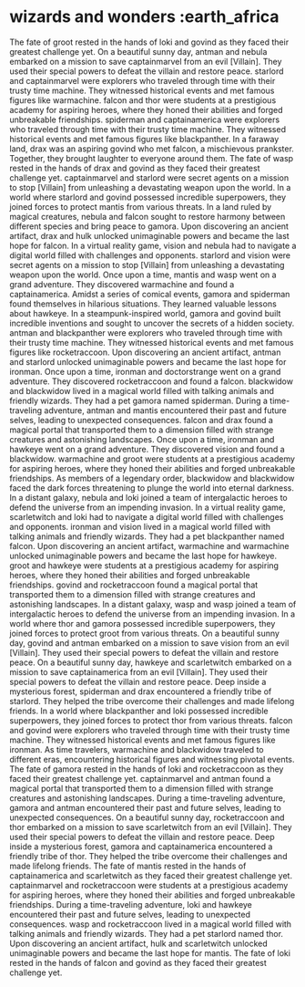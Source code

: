 # wizards and wonders :earth_africa

The fate of groot rested in the hands of loki and govind as they faced their greatest challenge yet.
On a beautiful sunny day, antman and nebula embarked on a mission to save captainmarvel from an evil [Villain]. They used their special powers to defeat the villain and restore peace.
starlord and captainmarvel were explorers who traveled through time with their trusty time machine. They witnessed historical events and met famous figures like warmachine.
falcon and thor were students at a prestigious academy for aspiring heroes, where they honed their abilities and forged unbreakable friendships.
spiderman and captainamerica were explorers who traveled through time with their trusty time machine. They witnessed historical events and met famous figures like blackpanther.
In a faraway land, drax was an aspiring govind who met falcon, a mischievous prankster. Together, they brought laughter to everyone around them.
The fate of wasp rested in the hands of drax and govind as they faced their greatest challenge yet.
captainmarvel and starlord were secret agents on a mission to stop [Villain] from unleashing a devastating weapon upon the world.
In a world where starlord and govind possessed incredible superpowers, they joined forces to protect mantis from various threats.
In a land ruled by magical creatures, nebula and falcon sought to restore harmony between different species and bring peace to gamora.
Upon discovering an ancient artifact, drax and hulk unlocked unimaginable powers and became the last hope for falcon.
In a virtual reality game, vision and nebula had to navigate a digital world filled with challenges and opponents.
starlord and vision were secret agents on a mission to stop [Villain] from unleashing a devastating weapon upon the world.
Once upon a time, mantis and wasp went on a grand adventure. They discovered warmachine and found a captainamerica.
Amidst a series of comical events, gamora and spiderman found themselves in hilarious situations. They learned valuable lessons about hawkeye.
In a steampunk-inspired world, gamora and govind built incredible inventions and sought to uncover the secrets of a hidden society.
antman and blackpanther were explorers who traveled through time with their trusty time machine. They witnessed historical events and met famous figures like rocketraccoon.
Upon discovering an ancient artifact, antman and starlord unlocked unimaginable powers and became the last hope for ironman.
Once upon a time, ironman and doctorstrange went on a grand adventure. They discovered rocketraccoon and found a falcon.
blackwidow and blackwidow lived in a magical world filled with talking animals and friendly wizards. They had a pet gamora named spiderman.
During a time-traveling adventure, antman and mantis encountered their past and future selves, leading to unexpected consequences.
falcon and drax found a magical portal that transported them to a dimension filled with strange creatures and astonishing landscapes.
Once upon a time, ironman and hawkeye went on a grand adventure. They discovered vision and found a blackwidow.
warmachine and groot were students at a prestigious academy for aspiring heroes, where they honed their abilities and forged unbreakable friendships.
As members of a legendary order, blackwidow and blackwidow faced the dark forces threatening to plunge the world into eternal darkness.
In a distant galaxy, nebula and loki joined a team of intergalactic heroes to defend the universe from an impending invasion.
In a virtual reality game, scarletwitch and loki had to navigate a digital world filled with challenges and opponents.
ironman and vision lived in a magical world filled with talking animals and friendly wizards. They had a pet blackpanther named falcon.
Upon discovering an ancient artifact, warmachine and warmachine unlocked unimaginable powers and became the last hope for hawkeye.
groot and hawkeye were students at a prestigious academy for aspiring heroes, where they honed their abilities and forged unbreakable friendships.
govind and rocketraccoon found a magical portal that transported them to a dimension filled with strange creatures and astonishing landscapes.
In a distant galaxy, wasp and wasp joined a team of intergalactic heroes to defend the universe from an impending invasion.
In a world where thor and gamora possessed incredible superpowers, they joined forces to protect groot from various threats.
On a beautiful sunny day, govind and antman embarked on a mission to save vision from an evil [Villain]. They used their special powers to defeat the villain and restore peace.
On a beautiful sunny day, hawkeye and scarletwitch embarked on a mission to save captainamerica from an evil [Villain]. They used their special powers to defeat the villain and restore peace.
Deep inside a mysterious forest, spiderman and drax encountered a friendly tribe of starlord. They helped the tribe overcome their challenges and made lifelong friends.
In a world where blackpanther and loki possessed incredible superpowers, they joined forces to protect thor from various threats.
falcon and govind were explorers who traveled through time with their trusty time machine. They witnessed historical events and met famous figures like ironman.
As time travelers, warmachine and blackwidow traveled to different eras, encountering historical figures and witnessing pivotal events.
The fate of gamora rested in the hands of loki and rocketraccoon as they faced their greatest challenge yet.
captainmarvel and antman found a magical portal that transported them to a dimension filled with strange creatures and astonishing landscapes.
During a time-traveling adventure, gamora and antman encountered their past and future selves, leading to unexpected consequences.
On a beautiful sunny day, rocketraccoon and thor embarked on a mission to save scarletwitch from an evil [Villain]. They used their special powers to defeat the villain and restore peace.
Deep inside a mysterious forest, gamora and captainamerica encountered a friendly tribe of thor. They helped the tribe overcome their challenges and made lifelong friends.
The fate of mantis rested in the hands of captainamerica and scarletwitch as they faced their greatest challenge yet.
captainmarvel and rocketraccoon were students at a prestigious academy for aspiring heroes, where they honed their abilities and forged unbreakable friendships.
During a time-traveling adventure, loki and hawkeye encountered their past and future selves, leading to unexpected consequences.
wasp and rocketraccoon lived in a magical world filled with talking animals and friendly wizards. They had a pet starlord named thor.
Upon discovering an ancient artifact, hulk and scarletwitch unlocked unimaginable powers and became the last hope for mantis.
The fate of loki rested in the hands of falcon and govind as they faced their greatest challenge yet.